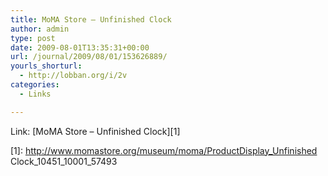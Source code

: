 ```yaml
---
title: MoMA Store – Unfinished Clock
author: admin
type: post
date: 2009-08-01T13:35:31+00:00
url: /journal/2009/08/01/153626889/
yourls_shorturl:
  - http://lobban.org/i/2v
categories:
  - Links

---
```

Link: [MoMA Store &#8211; Unfinished Clock][1]

 [1]: http://www.momastore.org/museum/moma/ProductDisplay_Unfinished Clock_10451_10001_57493